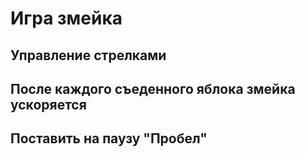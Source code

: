 # Игра змейка
## Управление стрелками
## После каждого съеденного яблока змейка ускоряется
## Поставить на паузу "Пробел"
